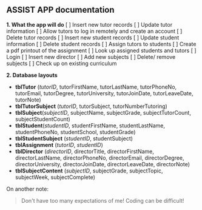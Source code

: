 
## ASSIST APP documentation

 **1.	What the app will do**
   [ ]	Insert new tutor records
   [ ] Update tutor information
   [ ] Allow tutors to log in remotely and create an account
   [ ] Delete tutor records
   [ ] Insert new student records
   [ ] Update student information
   [ ] Delete student records
   [ ] Assign tutors to students
   [ ] Create a pdf printout of the assignment
   [ ] Look up assigned students and tutors
   [ ] Login 
   [ ] Insert new director
   [ ] Add new subjects
   [ ] Delete/ remove subjects
   [ ] Check up on existing curriculum

**2.	Database layouts**

- **tblTutor** (_tutorID_, tutorFirstName, tutorLastName, tutorPhoneNo, tutorEmail, tutorDegree, tutorUniversity, tutorJoinDate, tutorLeaveDate, tutorNote)
- **tblTutorSubject** (_tutorID_, tutorSubject, tutorNumberTutoring)
- **tblSubject**(_subjectID_, subjectName, subjectGrade, subjectTutorCount, subjectStudentCount)
- **tblStudent**(_studentID_, studentFirstName, studentLastName, studentPhoneNo, studentSchool, studentGrade)
- **tblStudentSubject** (_studentID_, studentSubject)
- **tblAssignment** (_tutorID_, _studentID_)
- **tblDirector** (_directorID_, directorTitle, directorFirstName, directorLastName, directorPhoneNo, directorEmail, directorDegree, directorUniversity, directorJoinDate, directorLeaveDate, directorNote)
- **tblSubjectContent** (_subjectID_, subjectGrade, subjectTopic, subjectWeek, subjectComplete)


On another note:
>Don't have too many expectations of me! Coding can be difficult!
